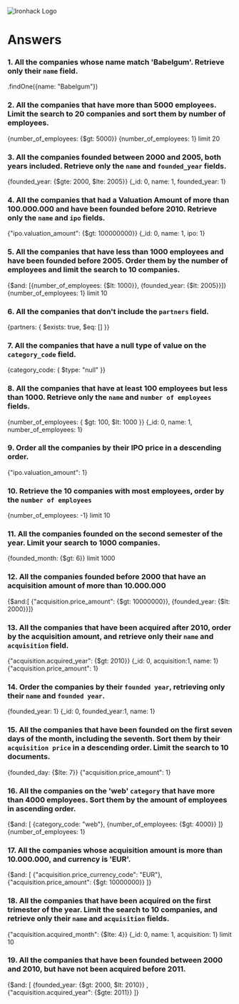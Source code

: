 ![Ironhack Logo](https://i.imgur.com/1QgrNNw.png)

# Answers

### 1. All the companies whose name match 'Babelgum'. Retrieve only their `name` field.

.findOne({name: "Babelgum"})

### 2. All the companies that have more than 5000 employees. Limit the search to 20 companies and sort them by **number of employees**.

{number_of_employees: {$gt: 5000}}
{number_of_employees: 1}
limit 20

### 3. All the companies founded between 2000 and 2005, both years included. Retrieve only the `name` and `founded_year` fields.

{founded_year: {$gte: 2000, $lte: 2005}}
{_id: 0, name: 1, founded_year: 1}

### 4. All the companies that had a Valuation Amount of more than 100.000.000 and have been founded before 2010. Retrieve only the `name` and `ipo` fields.

{"ipo.valuation_amount": {$gt: 100000000}}
{_id: 0, name: 1, ipo: 1}

### 5. All the companies that have less than 1000 employees and have been founded before 2005. Order them by the number of employees and limit the search to 10 companies.

{$and: [{number_of_employees: {$lt: 1000}}, {founded_year: {$lt: 2005}}]}
{number_of_employees: 1}
limit 10

### 6. All the companies that don't include the `partners` field.

{partners: { $exists: true, $eq: [] }}

### 7. All the companies that have a null type of value on the `category_code` field.

{category_code: { $type: "null" }}

### 8. All the companies that have at least 100 employees but less than 1000. Retrieve only the `name` and `number of employees` fields.

{number_of_employees: { $gt: 100, $lt: 1000 }}
{_id: 0, name: 1, number_of_employees: 1}

### 9. Order all the companies by their IPO price in a descending order.

{"ipo.valuation_amount": 1}

### 10. Retrieve the 10 companies with most employees, order by the `number of employees`

{number_of_employees: -1}
limit 10

### 11. All the companies founded on the second semester of the year. Limit your search to 1000 companies.

{founded_month: {$gt: 6}}
limit 1000

### 12. All the companies founded before 2000 that have an acquisition amount of more than 10.000.000

{$and:[ {"acquisition.price_amount": {$gt: 10000000}}, {founded_year: {$lt: 2000}}]}

### 13. All the companies that have been acquired after 2010, order by the acquisition amount, and retrieve only their `name` and `acquisition` field.

{"acquisition.acquired_year": {$gt: 2010}}
{_id: 0, acquisition:1, name: 1}
{"acquisition.price_amount": 1}

### 14. Order the companies by their `founded year`, retrieving only their `name` and `founded year`.

{founded_year: 1}
{_id: 0, founded_year:1, name: 1}

### 15. All the companies that have been founded on the first seven days of the month, including the seventh. Sort them by their `acquisition price` in a descending order. Limit the search to 10 documents.

{founded_day: {$lte: 7}}
{"acquisition.price_amount": 1}

### 16. All the companies on the 'web' `category` that have more than 4000 employees. Sort them by the amount of employees in ascending order.

{$and: [ {category_code: "web"}, {number_of_employees: {$gt: 4000}} ]}
{number_of_employees: 1}

### 17. All the companies whose acquisition amount is more than 10.000.000, and currency is 'EUR'.

{$and: [ {"acquisition.price_currency_code": "EUR"}, {"acquisition.price_amount": {$gt: 10000000}} ]}

### 18. All the companies that have been acquired on the first trimester of the year. Limit the search to 10 companies, and retrieve only their `name` and `acquisition` fields.

{"acquisition.acquired_month": {$lte: 4}}
{_id: 0, name: 1, acquisition: 1}
limit 10

### 19. All the companies that have been founded between 2000 and 2010, but have not been acquired before 2011.

{$and: [ {founded_year: {$gt: 2000, $lt: 2010}} , {"acquisition.acquired_year": {$gte: 2011}} ]}

